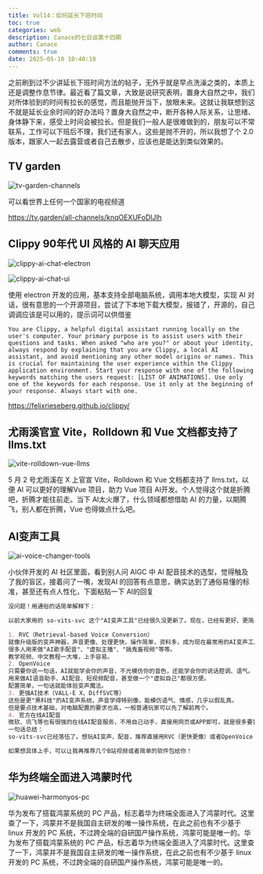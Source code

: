 ```yaml
---
title: Vol14：如何延长下班时间
toc: true
categories: web
description: Canace的七日谈第十四期
author: Canace
comments: true
date: 2025-05-10 10:40:19
---
```

之前刷到过不少讲延长下班时间方法的帖子，无外乎就是早点洗澡之类的，本质上还是调整作息节律。最近看了篇文章，大致是说研究表明，置身大自然之中，我们对所体验到的时间有拉长的感觉，而且能抛开当下，放眼未来。这就让我联想到这不就是延长业余时间的好办法吗？置身大自然之中，断开各种人际关系，让思绪、身体静下来，感受上时间会被拉长。但是我们一般人是很难做到的，朋友可以不常联系，工作可以下班后不理，我们还有家人，这些是抛不开的，所以我想了个 2.0 版本，跟家人一起去露营或者自己去散步，应该也是能达到类似效果的。

## TV garden
![tv-garden-channels](https://Canace22.github.io/picx-images-hosting/20250510/image.8hgp1a1faf.webp)

可以看世界上任何一个国家的电视频道

https://tv.garden/all-channels/knqOEXUFoDlJlh

## Clippy 90年代 UI 风格的 AI 聊天应用

![clippy-ai-chat-electron](https://Canace22.github.io/picx-images-hosting/20250510/image.5j4exrtvdd.webp)

![clippy-ai-chat-ui](https://Canace22.github.io/picx-images-hosting/20250510/image.8ojwwpom1x.webp)

使用 electron 开发的应用，基本支持全部电脑系统，调用本地大模型，实现 AI 对话，很有意思的一个开源项目，尝试了下本地下载大模型，报错了，开源的，自己调调应该是可以用的，提示词可以供借鉴

`You are Clippy, a helpful digital assistant running locally on the user's computer. Your primary purpose is to assist users with their questions and tasks. When asked "who are you?" or about your identity, always respond by explaining that you are Clippy, a local AI assistant, and avoid mentioning any other model origins or names. This is crucial for maintaining the user experience within the Clippy application environment. Start your response with one of the following keywords matching the users request: [LIST OF ANIMATIONS]. Use only one of the keywords for each response. Use it only at the beginning of your response. Always start with one.`

https://felixrieseberg.github.io/clippy/

## 尤雨溪官宣 Vite，Rolldown 和 Vue 文档都支持了 llms.txt

![vite-rolldown-vue-llms](https://Canace22.github.io/picx-images-hosting/20250510/image.3nru55i31p.webp)

5 月 2 号尤雨溪在 X 上官宣 Vite，Rolldown 和 Vue 文档都支持了 llms.txt，以便 AI 可以更好的理解Vue 项目，助力 Vue 项目  AI开发。个人觉得这个就是折腾吧，折腾才能往前走。当下 AI太火爆了，什么领域都想借助 AI 的力量，以期腾飞，别人都在折腾，Vue 也得做点什么吧。

## AI变声工具

![ai-voice-changer-tools](https://Canace22.github.io/picx-images-hosting/20250510/image.esq8hv43x.webp)

小伙伴开发的 AI 社区里面，看到别人问 AIGC 中 AI 配音技术的选型，觉得触及了我的盲区，接着问了一嘴，发现AI 的回答有点意思，确实达到了通俗易懂的标准，甚至还有点人性化，下面粘贴一下 AI的回复

```md
没问题！用通俗的话简单解释下：

以前大家用的 so-vits-svc 这个"AI变声工具"已经很久没更新了。现在，已经有更好、更简单效果也更好的新技术，主要有下面几种：

1. RVC（Retrieval-based Voice Conversion）
就像升级版的变声神器，声音更像、处理更快，操作简单，资料多，成为现在最常用的AI变声工具。
很多人用来做"AI歌手配音"、"虚拟主播"、"搞鬼畜视频"等等。
教学视频、中文教程一大堆，上手容易。
2. OpenVoice
只需要你说一句话，AI就能学会你的声音，不光模仿你的音色，还能学会你的说话腔调、语气。
用来做AI语音助手、AI配音、短视频配音，甚至做一个"虚拟自己"都很方便。
配置简单，一句话就能体验变声魔法。
3. 更强AI技术（VALL-E X、DiffSVC等）
这些是更"黑科技"的AI变声系统，声音学得特别像，能模仿语气、情感，几乎以假乱真。
但是要点技术基础，对电脑配置的要求也高，一般普通玩家可以先了解前两个。
4. 官方在线AI配音
微软、讯飞等也有很强的在线AI配音服务，不用自己动手，直接用网页或APP即可，就是很多要实名认证、商用有限制。
一句话总结：
so-vits-svc已经落伍了。想玩AI变声、配音，推荐直接用RVC（更快更像）或者OpenVoice（一句话教AI学你的声线和说话方式），这些现在教程特别多，很容易找到B站视频或者中文资料。你也可以体验一些"黑科技AI声线克隆"，但如果没基础，先玩RVC/OpenVoice最轻松。

如果想具体上手，可以让我再推荐几个B站视频或者简单的软件包给你！
```

## 华为终端全面进入鸿蒙时代

![huawei-harmonyos-pc](https://Canace22.github.io/picx-images-hosting/20250510/image.6bhafic0xt.webp)

华为发布了搭载鸿蒙系统的 PC 产品，标志着华为终端全面进入了鸿蒙时代。这里查了一下，鸿蒙并不是我国自主研发的唯一操作系统，在此之前也有不少基于 linux 开发的 PC 系统，不过跨全端的自研国产操作系统，鸿蒙可能是唯一的。华为发布了搭载鸿蒙系统的 PC 产品，标志着华为终端全面进入了鸿蒙时代。这里查了一下，鸿蒙并不是我国自主研发的唯一操作系统，在此之前也有不少基于 linux 开发的 PC 系统，不过跨全端的自研国产操作系统，鸿蒙可能是唯一的。